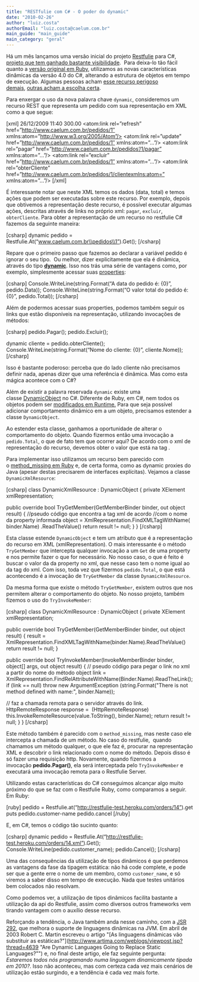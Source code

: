 ```yaml
---
title: "RESTfulie com C# - O poder do dynamic"
date: "2010-02-26"
author: "luiz.costa"
authorEmail: "luiz.costa@caelum.com.br"
main_guide: "main_guide"
main_category: "geral"
---
```


Há um mês lançamos uma versão inicial do projeto [Restfulie](http://restfulie.caelumobjects.com/ "Restfulie") para C#, [projeto que tem ganhado bastante visibilidade](http://www.infoq.com/interviews/Restfulie).  Para deixa-lo tão fácil quanto a [versão original em Ruby](http://restfulie.caelumobjects.com/ruby "versão original"), utilizamos as novas características dinâmicas da versão 4.0 do C#, alterando a estrutura de objetos em tempo de execução. Algumas pessoas acham [esse recurso perigoso demais](http://www.infoq.com/news/2009/11/Compromise-Dynamic-C-Sharp "isso perigoso demais"), [outras acham a escolha certa](http://are%20dynamic%20languages%20going%20to%20replace%20static%20languages/? "outras acham muito poderoso.").

Para enxergar o uso da nova palavra chave `dynamic`, consideremos um recurso REST que representa um pedido com sua representação em XML como a que segue:

\[xml\] <pedido> <data>26/12/2009 11:40</data> <total>300.00</total> <atom:link rel=”refresh” href=”http://www.caelum.com.br/pedidos/1″ xmlns:atom=”http://www.w3.org/2005/Atom”/> <atom:link rel=”update” href=”http://www.caelum.com.br/pedidos/1″ xmlns:atom=”…”/> <atom:link rel=”pagar” href=”http://www.caelum.com.br/pedidos’/1/pagar” xmlns:atom=”…”/> <atom:link rel=”excluir” href=”http://www.caelum.com.br/pedidos/1″ xmlns:atom=”…”/> <atom:link rel=”obterCliente” href=”http://www.caelum.com.br/pedidos/1/clientexmlns:atom=” xmlns:atom=”…”/> </pedido> \[/xml\]

É interessante notar que neste XML temos os dados (data, total) e temos ações que podem ser executadas sobre este recurso. Por exemplo, depois que obtivemos a representação deste recurso, é possível executar algumas ações, descritas através de links no próprio xml: `pagar`, `excluir`, `obterCliente`. Para obter a representação de um recurso no restfulie C#  fazemos da seguinte maneira:

\[csharp\] dynamic pedido = Restfulie.At(“www.caelum.com.br\\pedidos\\1”).Get(); \[/csharp\]

Repare que o primeiro passo que fazemos ao declarar a variável pedido é ignorar o seu tipo.  Ou melhor, dizer explicitamente que ela é dinâmica, através do tipo **[dynamic](http://msdn.microsoft.com/en-us/library/dd264741%28VS.100%29.aspx "dynamic")**. Isso nos trás uma série de vantagens como, por exemplo, simplesmente acessar suas [properties](http://msdn.microsoft.com/en-us/library/x9fsa0sw.aspx "properties"):

\[csharp\] Console.WriteLine(string.Format(“A data do pedido é: {0}”, pedido.Data)); Console.WriteLine(string.Format(“O valor total do pedido é: {0}”, pedido.Total)); \[/csharp\]

Além de podermos acessar suas properties, podemos também seguir os links que estão disponíveis na representação, utilizando invocações de métodos:

\[csharp\] pedido.Pagar(); pedido.Excluir();

dynamic cliente = pedido.obterCliente(); Console.WriteLine(string.Format(“Nome do cliente: {0}”, cliente.Nome)); \[/csharp\]

Isso é bastante poderoso: perceba que do lado cliente não precisamos definir nada, apenas dizer que uma referência é dinâmica. Mas como esta mágica acontece com o C#?

Além de existir a palavra reservada `dynamic` existe uma classe [DynamicObject](http://msdn.microsoft.com/en-us/library/system.dynamic.dynamicobject%28VS.100%29.aspx "DynamicObject") no C#. Diferente de Ruby, em C#, nem todos os objetos podem ser [modificados em Runtime.](http://dotnetslackers.com/articles/csharp/Dynamic-Binding-in-a-Static-Language-Part-1.aspx "modificados em Runtime.") Para que seja possível adicionar comportamento dinâmico em a um objeto, precisamos estender a classe `DynamicObject`.

Ao estender esta classe, ganhamos a oportunidade de alterar o comportamento do objeto. Quando fizermos então uma invocação a `pedido.Total`, o que de fato tem que ocorrer aqui? De acordo com o xml de representação do recurso, devemos obter o valor que está na tag <Total>.

Para implementar isso utilizamos um recurso bem parecido com o [method\_missing em Ruby](http://andersonleiteblog.wordpress.com/2010/02/10/metaprogramacao-method_missing/ "method_missing em Ruby") e, de certa forma, como as dynamic proxies do Java (apesar destas precisarem de interfaces explícitas). Vejamos a classe `DynamicXmlResource`:

\[csharp\] class DynamicXmlResource : DynamicObject { private XElement xmlRepresentation;

public override bool TryGetMember(GetMemberBinder binder, out object result) { //pseudo código que encontra a tag xml de acordo //com o nome da property informada object = XmlRepresentation.FindXMLTagWithName( binder.Name) .ReadTheValue() return result != null; } } \[/csharp\]

Esta classe estende `DynamicObject` e tem um atributo que é a representação do recurso em XML (xmlRepresentation). O mais interessante é o método `TryGetMember` que intercepta qualquer invocação a um `Get` de uma property e nos permite fazer o que for necessário. No nosso caso, o que é feito é buscar o valor da da property no xml, que nesse caso tem o nome igual ao da tag do xml. Com isso, toda vez que fizermos `pedido.Total`, o que está acontecendo é a invocação de `TryGetMember` da classe `DynamicXmlResource`.

Da mesma forma que existe o método `TryGetMember`, existem outros que nos permitem alterar o comportamento do objeto. No nosso projeto, também fizemos o uso do `TryInvokeMember`:

\[csharp\] class DynamicXmlResource : DynamicObject { private XElement xmlRepresentation;

public override bool TryGetMember(GetMemberBinder binder, out object result) { result = XmlRepresentation.FindXMLTagWithName(binder.Name).ReadTheValue() return result != null; }

public override bool TryInvokeMember(InvokeMemberBinder binder, object\[\] args, out object result) { // pseudo código para pegar o link no xml a partir do nome do método object link = XmlRepresentation.FindRelAttributeWithName(Binder.Name).ReadTheLink(); if (link == null) throw new ArgumentException (string.Format("There is not method defined with name:", binder.Name));

// faz a chamada remota para o servidor através do link. HttpRemoteResponse response =  (HttpRemoteResponse) this.InvokeRemoteResource(value.ToString(), binder.Name); return result != null; } } \[/csharp\]

Este método também é parecido com o `method_missing`, mas neste caso ele intercepta a chamada de um método. No caso do restfulie,  quando chamamos um método qualquer, o que ele faz é, procurar na representação XML e descobrir o link relacionado com o nome do método. Depois disso é só fazer uma requisição http. Novamente, quando fizermos a invocação **pedido.Pagar()**, ela será interceptada pelo `TryInvokeMember` e executará uma invocação remota para o Restfulie Server.

Utilizando estas características do C# conseguimos alcançar algo muito próximo do que se faz com o Restfulie Ruby, como comparamos a seguir. Em Ruby:

\[ruby\] pedido = Restfulie.at(“http://restfulie-test.heroku.com/orders/14”).get puts pedido.customer-name pedido.cancel \[/ruby\]

E, em C#, temos o código tão sucinto quanto:

\[csharp\] dynamic pedido = Restfulie.At(“http://restfulie-test.heroku.com/orders/14.xml”).Get(); Console.WriteLine(pedido.customer\_name); pedido.Cancel(); \[/csharp\]

Uma das consequências da utilização de tipos dinâmicos é que perdemos as vantagens da fase da tipagem estática: não há code complete, e pode ser que a gente erre o nome de um membro, como `customer_name`, e só viremos a saber disso em tempo de execução. Nada que testes unitários bem colocados não resolvam.

Como podemos ver, a utilização de tipos dinâmicos facilita bastante a utilização da api do Restfulie, assim como diversos outros frameworks vem tirando vantagem com o auxílio desse recurso.

Reforçando a tendência, o Java também anda nesse caminho, com a [JSR 292](http://jcp.org/en/jsr/detail?id=292 "JSR 292"), que melhora o suporte de linguagens dinâmicas na JVM. Em abril de 2003 Robert C. Martin escreveu o artigo "[As linguagens dinâmicas vão substituir as estáticas?"](http://www.artima.com/weblogs/viewpost.jsp?thread=4639 "Are Dynamic Languages Going to Replace Static Languages?"") e, no final deste artigo, ele faz seguinte pergunta: _Estaremos todos nós programando numa linguagem dinamicamente tipada em 2010?_. Isso não aconteceu, mas com certeza cada vez mais cenários de utilização estão surgindo, e a tendência é cada vez mais forte.
